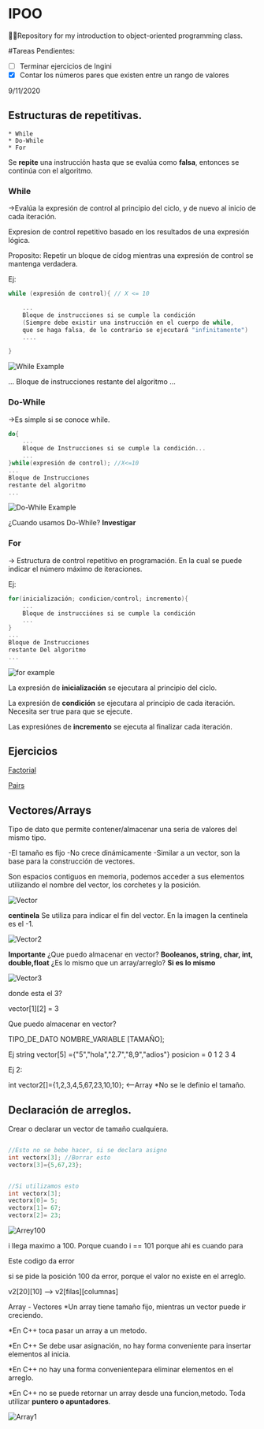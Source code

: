 # IPOO
 👩‍💻Repository for my introduction to object-oriented programming class.  

#Tareas Pendientes:
- [ ] Terminar ejercicios de Ingini
- [x] Contar los números pares que existen entre un rango de valores

9/11/2020

## Estructuras de repetitivas.
    * While
    * Do-While
    * For

Se **repite** una instrucción hasta que se evalúa como **falsa**,
entonces se continúa con el algoritmo.

### While
->Evalúa la expresión de control al principio del ciclo,
y de nuevo al inicio de cada iteración.

Expresion de control repetitivo basado en los resultados de una expresión lógica.

Proposito: Repetir un bloque de cídog mientras una expresión de control se mantenga verdadera.

Ej:

``` C++
while (expresión de control){ // X <= 10

    ...
    Bloque de instrucciones si se cumple la condición
    (Siempre debe existir una instrucción en el cuerpo de while,
    que se haga falsa, de lo contrario se ejecutará "infinitamente")
    ....

}
```

![While Example](https://i.imgur.com/fhTxSx7.png)

...
Bloque de instrucciones
restante del algoritmo
...

### Do-While
->Es simple si se conoce while.

``` C++
do{
    ...
    Bloque de Instrucciones si se cumple la condición...
    ...
}while(expresión de control); //X<=10
...
Bloque de Instrucciones
restante del algoritmo
...
```

![Do-While Example](https://i.imgur.com/Ud34gUh.png)

¿Cuando usamos Do-While? **Investigar**

### For

-> Estructura de control repetitivo en programación. En la cual se puede indicar el número máximo de iteraciones.

Ej:

``` C++
for(inicialización; condicion/control; incremento){
    ...
    Bloque de instrucciónes si se cumple la condición
    ...
}
...
Bloque de Instrucciones
restante Del algoritmo
...
```
![for example](https://i.imgur.com/x5bcAl9.png)

La expresión de **inicialización** se ejecutara al principio del ciclo.

La expresión de **condición** se ejecutara al principio de cada iteración. Necesita ser true para que se ejecute.

Las expresiónes de **incremento** se ejecuta al finalizar cada iteración.

## Ejercicios

[Factorial](https://github.com/Ingrid-E/IPOO/tree/master/Factorial)

[Pairs](https://github.com/Ingrid-E/IPOO/tree/master/Pairs)

## Vectores/Arrays

Tipo de dato que permite contener/almacenar una seria de valores del mismo tipo.

-El tamaño es fijo
-No crece dinámicamente
-Similar a un vector, son la base para la construcción de vectores.

Son espacios contiguos en memoria, podemos acceder a sus elementos utilizando el nombre del vector, los corchetes y la posición.

![Vector](img/vectoresArray.PNG)

**centinela** Se utiliza para indicar el fin del vector.
En la imagen la centinela es el -1.

![Vector2](img/vectoresArray2.PNG)

**Importante**
¿Que puedo almacenar en vector? **Booleanos, string, char, int, double,float**
¿Es lo mismo que un array/arreglo? **Si es lo mismo**

![Vector3](img/vector.PNG)

donde esta el 3?

vector[1][2] = 3

Que puedo almacenar en vector? 

TIPO_DE_DATO NOMBRE_VARIABLE [TAMAÑO];

Ej
string vector[5] ={"5","hola","2.7","8,9","adios"}
        posicion =  0    1      2     3      4

Ej 2:

int vector2[]={1,2,3,4,5,67,23,10,10};  <--Array
*No se le definio el tamaño.

## Declaración de arreglos.

Crear o declarar un vector de tamaño cualquiera. 

``` C++ 

//Esto no se bebe hacer, si se declara asigno
int vectorx[3]; //Borrar esto
vectorx[3]={5,67,23};

``` 

``` C++ 

//Si utilizamos esto
int vectorx[3]; 
vectorx[0]= 5;
vectorx[1]= 67;
vectorx[2]= 23;

``` 

![Arrey100](img/arrey100.PNG)

i llega maximo a 100. Porque cuando i == 101 porque ahi es cuando para

Este codigo da error 

si se pide la posición 100 da error, porque el valor no existe en el arreglo. 

v2[20][10] --> v2[filas][columnas]

Array - Vectores
*Un array tiene tamaño fijo, mientras un vector puede ir creciendo.

*En C++ toca pasar un array a un metodo.

*En C++ Se debe usar asignación, no hay forma conveniente para insertar elementos al inicia.

*En C++ no hay una forma convenientepara eliminar elementos en el arreglo.

*En C++ no se puede retornar un array desde una funcion,metodo. Toda utilizar **puntero o apuntadores**.

![Array1](img/Array1.PNG)


